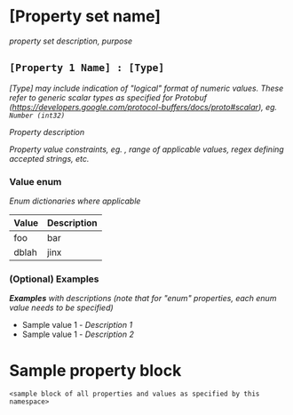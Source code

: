 # [Property set name]
_property set description, purpose_

## `[Property 1 Name] : [Type]`

_[Type] may include indication of "logical" format of numeric values. These refer to generic scalar types as specified for Protobuf (https://developers.google.com/protocol-buffers/docs/proto#scalar), eg. `Number (int32)`_

_Property description_

_Property value constraints, eg. , range of applicable values, regex defining accepted strings, etc._

### Value enum
_Enum dictionaries where applicable_

|Value| Description |
|---|---|
|foo|bar|
|dblah|jinx|


### (Optional) **Examples**

_**Examples** with descriptions (note that for "enum" properties, each enum value needs to be specified)_

* Sample value 1 - _Description 1_
* Sample value 1 - _Description 2_
  

# Sample property block
```
<sample block of all properties and values as specified by this namespace>
```

